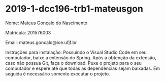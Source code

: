 # 2019-1-dcc196-trb1-mateusgon
<p> Nome: Mateus Gonçalo do Nascimento </p>
<p> Matrícula: 201576003 </p>
<p> Email: mateus.goncalo@ice.ufjf.br </p>
<p> Instruções para instalação: Possuindo o Visual Studio Code em seu computador, baixe a extensão do Spring. Após a obtenção da extensão, caso não
possua Git, faça o download. Puxe o projeto para o seu computador e espere até que todas as dependências sejam baixadas. Em seguida é necessário somente executar o projeto. </p>
